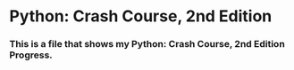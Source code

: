 # Python: Crash Course, 2nd Edition

### This is a file that shows my Python: Crash Course, 2nd Edition Progress.
